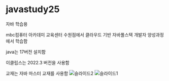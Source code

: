 # javastudy25
자바 학습용

mbc컴퓨터 아카데미 교육센터 수원점에서 클라우드 기반 자바풀스택 개발자 양성과정에서 학습함

java는 17버전 설치함

이클립스는 2022.3 버전을 사용함

교재는 자바 마스터 교재를 사용함
![슬라이드2](https://github.com/user-attachments/assets/e7cbaea4-cb64-4db4-93d3-10d480e9180c)
![슬라이드1](https://github.com/user-attachments/assets/53084596-d610-4b42-bb7e-8258967fa3aa)
